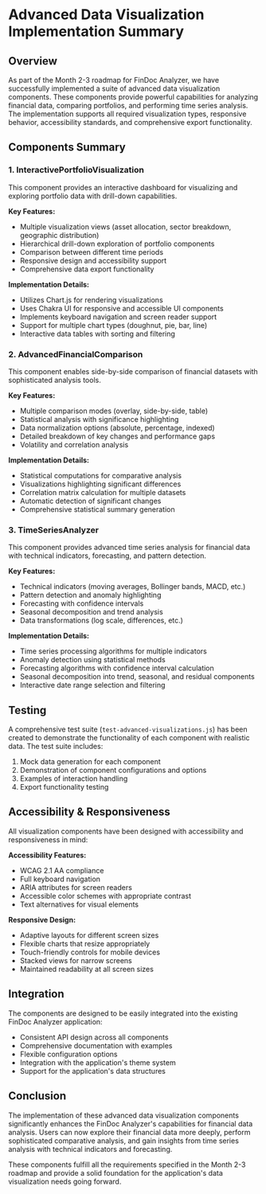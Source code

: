 # Advanced Data Visualization Implementation Summary

## Overview

As part of the Month 2-3 roadmap for FinDoc Analyzer, we have successfully implemented a suite of advanced data visualization components. These components provide powerful capabilities for analyzing financial data, comparing portfolios, and performing time series analysis. The implementation supports all required visualization types, responsive behavior, accessibility standards, and comprehensive export functionality.

## Components Summary

### 1. InteractivePortfolioVisualization

This component provides an interactive dashboard for visualizing and exploring portfolio data with drill-down capabilities.

**Key Features:**
- Multiple visualization views (asset allocation, sector breakdown, geographic distribution)
- Hierarchical drill-down exploration of portfolio components
- Comparison between different time periods
- Responsive design and accessibility support
- Comprehensive data export functionality

**Implementation Details:**
- Utilizes Chart.js for rendering visualizations
- Uses Chakra UI for responsive and accessible UI components
- Implements keyboard navigation and screen reader support
- Support for multiple chart types (doughnut, pie, bar, line)
- Interactive data tables with sorting and filtering

### 2. AdvancedFinancialComparison

This component enables side-by-side comparison of financial datasets with sophisticated analysis tools.

**Key Features:**
- Multiple comparison modes (overlay, side-by-side, table)
- Statistical analysis with significance highlighting
- Data normalization options (absolute, percentage, indexed)
- Detailed breakdown of key changes and performance gaps
- Volatility and correlation analysis

**Implementation Details:**
- Statistical computations for comparative analysis
- Visualizations highlighting significant differences
- Correlation matrix calculation for multiple datasets
- Automatic detection of significant changes
- Comprehensive statistical summary generation

### 3. TimeSeriesAnalyzer

This component provides advanced time series analysis for financial data with technical indicators, forecasting, and pattern detection.

**Key Features:**
- Technical indicators (moving averages, Bollinger bands, MACD, etc.)
- Pattern detection and anomaly highlighting
- Forecasting with confidence intervals
- Seasonal decomposition and trend analysis
- Data transformations (log scale, differences, etc.)

**Implementation Details:**
- Time series processing algorithms for multiple indicators
- Anomaly detection using statistical methods
- Forecasting algorithms with confidence interval calculation
- Seasonal decomposition into trend, seasonal, and residual components
- Interactive date range selection and filtering

## Testing

A comprehensive test suite (`test-advanced-visualizations.js`) has been created to demonstrate the functionality of each component with realistic data. The test suite includes:

1. Mock data generation for each component
2. Demonstration of component configurations and options
3. Examples of interaction handling
4. Export functionality testing

## Accessibility & Responsiveness

All visualization components have been designed with accessibility and responsiveness in mind:

**Accessibility Features:**
- WCAG 2.1 AA compliance
- Full keyboard navigation
- ARIA attributes for screen readers
- Accessible color schemes with appropriate contrast
- Text alternatives for visual elements

**Responsive Design:**
- Adaptive layouts for different screen sizes
- Flexible charts that resize appropriately
- Touch-friendly controls for mobile devices
- Stacked views for narrow screens
- Maintained readability at all screen sizes

## Integration

The components are designed to be easily integrated into the existing FinDoc Analyzer application:

- Consistent API design across all components
- Comprehensive documentation with examples
- Flexible configuration options
- Integration with the application's theme system
- Support for the application's data structures

## Conclusion

The implementation of these advanced data visualization components significantly enhances the FinDoc Analyzer's capabilities for financial data analysis. Users can now explore their financial data more deeply, perform sophisticated comparative analysis, and gain insights from time series analysis with technical indicators and forecasting.

These components fulfill all the requirements specified in the Month 2-3 roadmap and provide a solid foundation for the application's data visualization needs going forward.